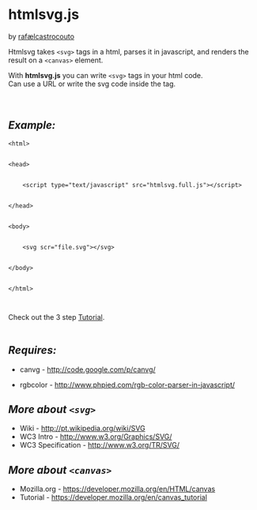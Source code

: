 # htmlsvg.js #
by [rafælcastrocouto](http://scriptogr.am/rafaelcastrocouto)

Htmlsvg takes `<svg>` tags in a html, parses it in javascript,
and renders the result on a `<canvas>` element.

With **htmlsvg.js** you can write `<svg>` tags in your html code.<br>
Can use a URL or write the svg code inside the tag.<br>
<br>
<br>
<h2><i>Example:</i></h2>

<pre><code>&lt;html&gt;<br>
&lt;head&gt;<br>
    &lt;script type="text/javascript" src="htmlsvg.full.js"&gt;&lt;/script&gt;<br>
&lt;/head&gt;<br>
&lt;body&gt;<br>
    &lt;svg scr="file.svg"&gt;&lt;/svg&gt;<br>
&lt;/body&gt;<br>
&lt;/html&gt;<br>
</code></pre>

Check out the 3 step <a href='Tutorial.md'>Tutorial</a>.<br>
<br>
<h2><i>Requires:</i></h2>
<ul><li>canvg - <a href='http://code.google.com/p/canvg/'>http://code.google.com/p/canvg/</a></li></ul>

<ul><li>rgbcolor - <a href='http://www.phpied.com/rgb-color-parser-in-javascript/'>http://www.phpied.com/rgb-color-parser-in-javascript/</a></li></ul>

<h2><i>More about <code>&lt;svg&gt;</code></i></h2>
<ul><li>Wiki - <a href='http://pt.wikipedia.org/wiki/SVG'>http://pt.wikipedia.org/wiki/SVG</a>
</li><li>WC3 Intro - <a href='http://www.w3.org/Graphics/SVG/'>http://www.w3.org/Graphics/SVG/</a>
</li><li>WC3 Specification - <a href='http://www.w3.org/TR/SVG/'>http://www.w3.org/TR/SVG/</a></li></ul>

<h2><i>More about <code>&lt;canvas&gt;</code></i></h2>
<ul><li>Mozilla.org - <a href='https://developer.mozilla.org/en/HTML/canvas'>https://developer.mozilla.org/en/HTML/canvas</a>
</li><li>Tutorial - <a href='https://developer.mozilla.org/en/canvas_tutorial'>https://developer.mozilla.org/en/canvas_tutorial</a>
